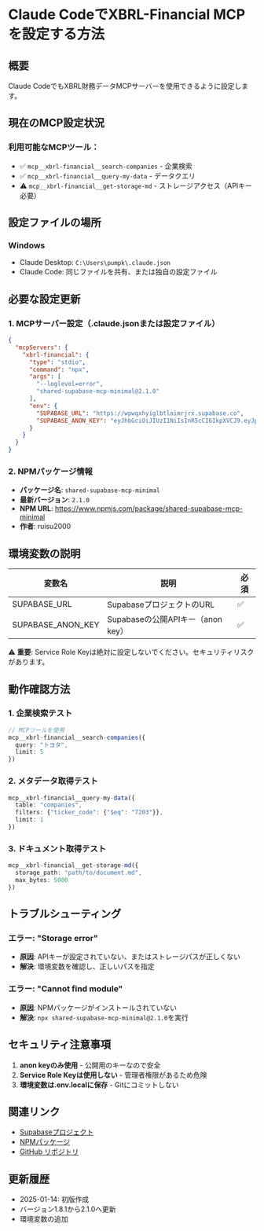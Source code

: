 # Claude CodeでXBRL-Financial MCPを設定する方法

## 概要
Claude CodeでもXBRL財務データMCPサーバーを使用できるように設定します。

## 現在のMCP設定状況

### 利用可能なMCPツール：
- ✅ `mcp__xbrl-financial__search-companies` - 企業検索
- ✅ `mcp__xbrl-financial__query-my-data` - データクエリ
- ⚠️ `mcp__xbrl-financial__get-storage-md` - ストレージアクセス（APIキー必要）

## 設定ファイルの場所

### Windows
- Claude Desktop: `C:\Users\pumpk\.claude.json`
- Claude Code: 同じファイルを共有、または独自の設定ファイル

## 必要な設定更新

### 1. MCPサーバー設定（.claude.jsonまたは設定ファイル）

```json
{
  "mcpServers": {
    "xbrl-financial": {
      "type": "stdio",
      "command": "npx",
      "args": [
        "--loglevel=error",
        "shared-supabase-mcp-minimal@2.1.0"
      ],
      "env": {
        "SUPABASE_URL": "https://wpwqxhyiglbtlaimrjrx.supabase.co",
        "SUPABASE_ANON_KEY": "eyJhbGciOiJIUzI1NiIsInR5cCI6IkpXVCJ9.eyJpc3MiOiJzdXBhYmFzZSIsInJlZiI6Indwd3F4aHlpZ2xidGxhaW1yanJ4Iiwicm9sZSI6ImFub24iLCJpYXQiOjE3NTY1NjQ1NDgsImV4cCI6MjA3MjE0MDU0OH0.2SrZynFcQR3Sctenuar5jPHiORC4EFm7BDmW36imiDU"
      }
    }
  }
}
```

### 2. NPMパッケージ情報

- **パッケージ名**: `shared-supabase-mcp-minimal`
- **最新バージョン**: `2.1.0`
- **NPM URL**: https://www.npmjs.com/package/shared-supabase-mcp-minimal
- **作者**: ruisu2000

## 環境変数の説明

| 変数名 | 説明 | 必須 |
|--------|------|------|
| SUPABASE_URL | SupabaseプロジェクトのURL | ✅ |
| SUPABASE_ANON_KEY | Supabaseの公開APIキー（anon key） | ✅ |

⚠️ **重要**: Service Role Keyは絶対に設定しないでください。セキュリティリスクがあります。

## 動作確認方法

### 1. 企業検索テスト
```typescript
// MCPツールを使用
mcp__xbrl-financial__search-companies({
  query: "トヨタ",
  limit: 5
})
```

### 2. メタデータ取得テスト
```typescript
mcp__xbrl-financial__query-my-data({
  table: "companies",
  filters: {"ticker_code": {"$eq": "7203"}},
  limit: 1
})
```

### 3. ドキュメント取得テスト
```typescript
mcp__xbrl-financial__get-storage-md({
  storage_path: "path/to/document.md",
  max_bytes: 5000
})
```

## トラブルシューティング

### エラー: "Storage error"
- **原因**: APIキーが設定されていない、またはストレージパスが正しくない
- **解決**: 環境変数を確認し、正しいパスを指定

### エラー: "Cannot find module"
- **原因**: NPMパッケージがインストールされていない
- **解決**: `npx shared-supabase-mcp-minimal@2.1.0`を実行

## セキュリティ注意事項

1. **anon keyのみ使用** - 公開用のキーなので安全
2. **Service Role Keyは使用しない** - 管理者権限があるため危険
3. **環境変数は.env.localに保存** - Gitにコミットしない

## 関連リンク

- [Supabaseプロジェクト](https://supabase.com/dashboard/project/wpwqxhyiglbtlaimrjrx)
- [NPMパッケージ](https://www.npmjs.com/package/shared-supabase-mcp-minimal)
- [GitHub リポジトリ](https://github.com/ruisu2000p/xbrl-api-minimal)

## 更新履歴

- 2025-01-14: 初版作成
- バージョン1.8.1から2.1.0へ更新
- 環境変数の追加